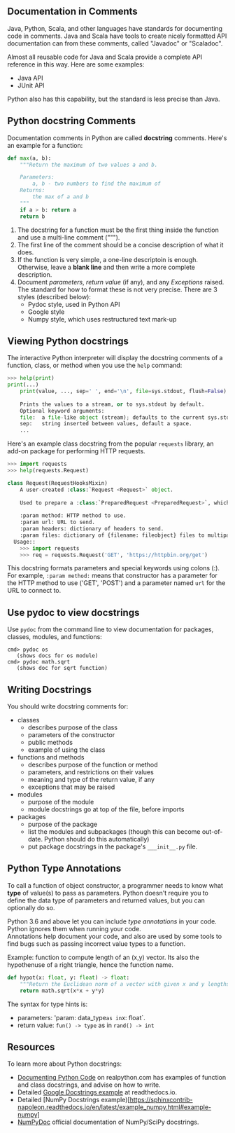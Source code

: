 ## Documentation in Comments

Java, Python, Scala, and other languages have standards for documenting
code in comments.  Java and Scala have tools to create nicely formatted
API documentation can from these comments, called "Javadoc" or "Scaladoc".

Almost all reusable code for Java and Scala provide a complete 
API reference in this way.  Here are some examples:

* Java API 
* JUnit API

Python also has this capability, but the standard is less precise than Java.

## Python docstring Comments

Documentation comments in Python are called **docstring** comments.
Here's an example for a function:
```python
def max(a, b):
    """Return the maximum of two values a and b.

    Parameters:
        a, b - two numbers to find the maximum of
    Returns:
        the max of a and b
    """
    if a > b: return a
    return b
```

1. The docstring for a function must be the first thing inside the function
and use a multi-line comment (""").
2. The first line of the comment should be a concise description of what it does.
3. If the function is very simple, a one-line descriptoin is enough. Otherwise, leave a **blank line** and then write a more complete description.
4. Document *parameters*, *return value* (if any), and any *Exceptions* raised.  The standard for how to format these is not very precise.  There are 3 styles (described below):
    * Pydoc style, used in Python API
    * Google style
    * Numpy style, which uses restructured text mark-up

## Viewing Python docstrings

The interactive Python interpreter will display the docstring comments
of a function, class, or method when you use the `help` command:
```python
>>> help(print)
print(...)
    print(value, ..., sep=' ', end='\n', file=sys.stdout, flush=False)
    
    Prints the values to a stream, or to sys.stdout by default.
    Optional keyword arguments:
    file:  a file-like object (stream); defaults to the current sys.stdout.
    sep:   string inserted between values, default a space.
    ...
```
Here's an example class docstring from the popular `requests` library,
an add-on package for performing HTTP requests.

```python
>>> import requests
>>> help(requests.Request)

class Request(RequestHooksMixin)
    A user-created :class:`Request <Request>` object.
    
    Used to prepare a :class:`PreparedRequest <PreparedRequest>`, which is sent to the server.
    
    :param method: HTTP method to use.
    :param url: URL to send.
    :param headers: dictionary of headers to send.
    :param files: dictionary of {filename: fileobject} files to multipart upload.
  Usage::
    >>> import requests
    >>> req = requests.Request('GET', 'https://httpbin.org/get')
```

This docstring formats parameters and special keywords using colons (:).
For example, `:param method:` means that constructor has a parameter for the HTTP method to use ('GET', 'POST') and a parameter named `url` for the URL to connect to.

## Use pydoc to view docstrings

Use `pydoc` from the command line to view documentation for packages, classes, modules, and functions:

```shell
cmd> pydoc os
   (shows docs for os module)
cmd> pydoc math.sqrt
   (shows doc for sqrt function)
```

## Writing Docstrings

You should write docstring comments for:

* classes
    - describes purpose of the class
    - parameters of the constructor
    - public methods
    - example of using the class
* functions and methods
    - describes purpose of the function or method
    - parameters, and restrictions on their values
    - meaning and type of the return value, if any
    - exceptions that may be raised
* modules
    - purpose of the module
    - module docstrings go at top of the file, before imports
* packages
    - purpose of the package
    - list the modules and subpackages (though this can become out-of-date. Python should do this automatically)
    - put package docstrings in the package's `___init__.py` file.



## Python Type Annotations

To call a function of object constructor, a programmer needs to know
what **type** of value(s) to pass as parameters. 
Python doesn't require you to define the data type of parameters
and returned values, but you can optionally do so.

Python 3.6 and above let you can include *type annotations* in your code. Python ignores them when running your code.  
Annotations help document your code, and also are used by some tools to find bugs
such as passing incorrect value types to a function.

Example: function to compute length of an (x,y) vector. Its also
the hypothenuse of a right triangle, hence the function name.

```python
def hypot(x: float, y: float) -> float: 
    """Return the Euclidean norm of a vector with given x and y lengths."""
    return math.sqrt(x*x + y*y)
```

The syntax for type hints is:

* parameters:  'param: data_type` as in `x: float`.
* return value:  `fun() -> type` as in `rand() -> int`

## Resources

To learn more about Python docstrings:

* [Documenting Python Code](https://realpython.com/documenting-python-code/) on realpython.com has examples of function and class docstrings, and advise on how to write.
* Detailed [Google Docstrings example](https://sphinxcontrib-napoleon.readthedocs.io/en/latest/example_google.html) at readthedocs.io.
* Detailed [NumPy Docstrings example)[https://sphinxcontrib-napoleon.readthedocs.io/en/latest/example_numpy.html#example-numpy]
* [NumPyDoc](https://numpydoc.readthedocs.io/en/latest/format.html) official documentation of NumPy/SciPy docstrings.
